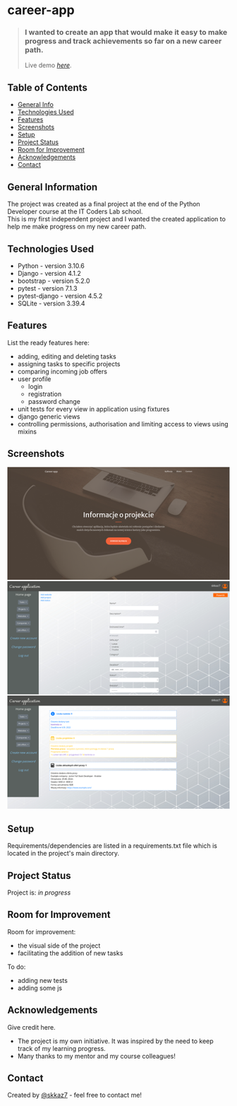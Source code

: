 # career-app
> ### I wanted to create an app that would make it easy to make progress and track achievements so far on a new career path.
> Live demo [_here_](https://www.example.com). <!-- If you have the project hosted somewhere, include the link here. -->

## Table of Contents
* [General Info](#general-information)
* [Technologies Used](#technologies-used)
* [Features](#features)
* [Screenshots](#screenshots)
* [Setup](#setup)
* [Project Status](#project-status)
* [Room for Improvement](#room-for-improvement)
* [Acknowledgements](#acknowledgements)
* [Contact](#contact)
<!-- * [License](#license) -->


## General Information
The project was created as a final project at the end of the Python Developer course at the IT Coders Lab school.<br>
This is my first independent project and I wanted the created application to help me make progress on my new career path.
<!-- You don't have to answer all the questions - just the ones relevant to your project. -->


## Technologies Used
- Python - version 3.10.6
- Django - version 4.1.2
- bootstrap - version 5.2.0
- pytest - version 7.1.3
- pytest-django - version 4.5.2
- SQLite - version 3.39.4


## Features
List the ready features here:
- adding, editing and deleting tasks
- assigning tasks to specific projects
- comparing incoming job offers
- user profile
  - login
  - registration
  - password change
- unit tests for every view in application using fixtures
- django generic views
- controlling permissions, authorisation and limiting access to views using  mixins


## Screenshots
![Example screenshot](./imgs/s1.png)
![Example screenshot](./imgs/s2.png)
![Example screenshot](./imgs/s3.png)
<!-- If you have screenshots you'd like to share, include them here. -->


## Setup
Requirements/dependencies are listed in a requirements.txt file which is located in the project's main directory.


## Project Status
Project is: _in progress_


## Room for Improvement
Room for improvement:
- the visual side of the project
- facilitating the addition of new tasks

To do:
- adding new tests
- adding some js


## Acknowledgements
Give credit here.
- The project is my own initiative. It was inspired by the need to keep track of my learning progress.
- Many thanks to my mentor and my course colleagues!


## Contact
Created by [@skkaz7](https://www.linkedin.com/in/sebastian-kazmierczak) - feel free to contact me!


<!-- Optional -->
<!-- ## License -->
<!-- This project is open source and available under the [... License](). -->

<!-- You don't have to include all sections - just the one's relevant to your project -->
